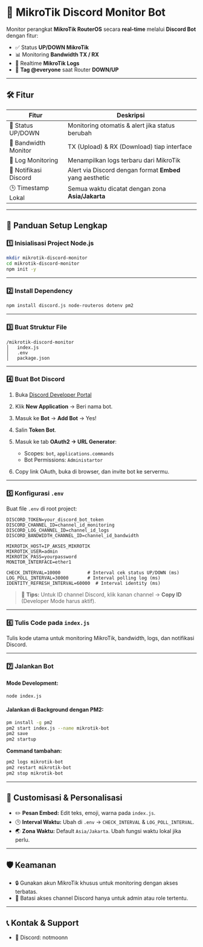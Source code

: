 # 📡 MikroTik Discord Monitor Bot

Monitor perangkat **MikroTik RouterOS** secara **real-time** melalui **Discord Bot** dengan fitur:

* ✅ Status **UP/DOWN MikroTik**
* 📊 Monitoring **Bandwidth TX / RX**
* 📝 Realtime **MikroTik Logs**
* 🔔 **Tag @everyone** saat Router **DOWN/UP**

---

## 🛠️ Fitur

| Fitur                 | Deskripsi                                                |
| --------------------- | -------------------------------------------------------- |
| 🔄 Status UP/DOWN     | Monitoring otomatis & alert jika status berubah          |
| 📡 Bandwidth Monitor  | TX (Upload) & RX (Download) tiap interface               |
| 📜 Log Monitoring     | Menampilkan logs terbaru dari MikroTik                   |
| 📣 Notifikasi Discord | Alert via Discord dengan format **Embed** yang aesthetic |
| 🕒 Timestamp Lokal    | Semua waktu dicatat dengan zona **Asia/Jakarta**         |

---

## 🚀 Panduan Setup Lengkap

### 1️⃣ Inisialisasi Project Node.js

```bash
mkdir mikrotik-discord-monitor
cd mikrotik-discord-monitor
npm init -y
```

---

### 2️⃣ Install Dependency

```bash
npm install discord.js node-routeros dotenv pm2
```

---

### 3️⃣ Buat Struktur File

```
/mikrotik-discord-monitor
│   index.js
│   .env
│   package.json
```

---

### 4️⃣ Buat Bot Discord

1. Buka [Discord Developer Portal](https://discord.com/developers/applications)
2. Klik **New Application** → Beri nama bot.
3. Masuk ke **Bot** → **Add Bot** → Yes!
4. Salin **Token Bot**.
5. Masuk ke tab **OAuth2 → URL Generator**:

   * Scopes: `bot`, `applications.commands`
   * Bot Permissions: `Administartor`
6. Copy link OAuth, buka di browser, dan invite bot ke servermu.

---

### 5️⃣ Konfigurasi `.env`

Buat file `.env` di root project:

```env
DISCORD_TOKEN=your_discord_bot_token
DISCORD_CHANNEL_ID=channel_id_monitoring
DISCORD_LOG_CHANNEL_ID=channel_id_logs
DISCORD_BANDWIDTH_CHANNEL_ID=channel_id_bandwidth

MIKROTIK_HOST=IP_AKSES_MIKROTIK
MIKROTIK_USER=admin
MIKROTIK_PASS=yourpassword
MONITOR_INTERFACE=ether1

CHECK_INTERVAL=10000          # Interval cek status UP/DOWN (ms)
LOG_POLL_INTERVAL=30000       # Interval polling log (ms)
IDENTITY_REFRESH_INTERVAL=60000  # Interval identity (ms)
```

> 🎯 **Tips:** Untuk ID channel Discord, klik kanan channel → **Copy ID** (Developer Mode harus aktif).

---

### 6️⃣ Tulis Code pada `index.js`

Tulis kode utama untuk monitoring MikroTik, bandwidth, logs, dan notifikasi Discord.

---

### 7️⃣ Jalankan Bot

#### Mode Development:

```bash
node index.js
```

#### Jalankan di Background dengan PM2:

```bash
pm install -g pm2
pm2 start index.js --name mikrotik-bot
pm2 save
pm2 startup
```

**Command tambahan:**

```bash
pm2 logs mikrotik-bot
pm2 restart mikrotik-bot
pm2 stop mikrotik-bot
```

---

## 🎨 Customisasi & Personalisasi

* ✏️ **Pesan Embed:** Edit teks, emoji, warna pada `index.js`.
* 🕒 **Interval Waktu:** Ubah di `.env` → `CHECK_INTERVAL` & `LOG_POLL_INTERVAL`.
* 🌏 **Zona Waktu:** Default `Asia/Jakarta`. Ubah fungsi waktu lokal jika perlu.

---

## 🛡️ Keamanan

* 🔒 Gunakan akun MikroTik khusus untuk monitoring dengan akses terbatas.
* 🔐 Batasi akses channel Discord hanya untuk admin atau role tertentu.

---

## 📞 Kontak & Support

* 💬 Discord: notmoonn
